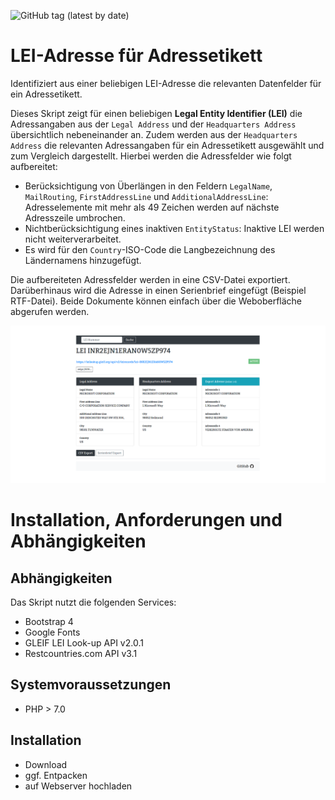 ![GitHub tag (latest by date)](https://img.shields.io/github/v/tag/DamianMalik/LEI)


# LEI-Adresse für Adressetikett

Identifiziert aus einer beliebigen LEI-Adresse die relevanten Datenfelder für ein Adressetikett. 

Dieses Skript zeigt für einen beliebigen **Legal Entity Identifier (LEI)** die Adressangaben aus der `Legal Address` und der `Headquarters Address` übersichtlich nebeneinander an. Zudem werden aus der `Headquarters Address` die relevanten Adressangaben für ein Adressetikett ausgewählt und zum Vergleich dargestellt. Hierbei  werden die Adressfelder  wie folgt aufbereitet: 
* Berücksichtigung von Überlängen in den Feldern `LegalName`, `MailRouting`, `FirstAddressLine` und `AdditionalAddressLine`: Adresselemente mit mehr als 49 Zeichen werden auf nächste Adresszeile umbrochen.  
* Nichtberücksichtigung eines inaktiven `EntityStatus`: Inaktive LEI werden nicht weiterverarbeitet. 
* Es wird für den `Country`-ISO-Code die Langbezeichnung des Ländernamens hinzugefügt. 

Die aufbereiteten Adressfelder werden in eine CSV-Datei exportiert. Darüberhinaus wird die  Adresse in einen Serienbrief eingefügt (Beispiel RTF-Datei). Beide Dokumente können einfach über die Weboberfläche abgerufen werden. 

![Beispiel Darstellung:](https://raw.githubusercontent.com/DamianMalik/LEI/master/LEI-Screenshot.png)

# Installation, Anforderungen und Abhängigkeiten

## Abhängigkeiten
Das Skript nutzt die folgenden Services: 
+ Bootstrap 4 
+ Google Fonts 
+ GLEIF LEI Look-up API v2.0.1
+ Restcountries.com API v3.1

## Systemvoraussetzungen
+ PHP > 7.0 

## Installation
+ Download 
+ ggf. Entpacken
+ auf Webserver hochladen


